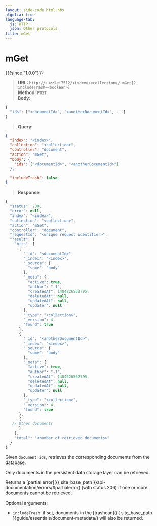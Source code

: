 ```yaml
---
layout: side-code.html.hbs
algolia: true
language-tab:
  js: HTTP
  json: Other protocols
title: mGet
---
```


# mGet

{{{since "1.0.0"}}}

<blockquote class="js">
<p>
<b>URL:</b> <code>http://kuzzle:7512/&lt;index&gt;/&lt;collection&gt;/_mGet[?includeTrash=&lt;boolean&gt;]</code>  
<br><b>Method:</b> <code>POST</code>  
<br><b>Body:</b>
</p>
</blockquote>


```js
{
  "ids": ["<documentId>", "<anotherDocumentId>", ...]
}
```


<blockquote class="json">
<p>
<b>Query:</b>
</p>
</blockquote>


```json
{
  "index": "<index>",
  "collection": "<collection>",
  "controller": "document",
  "action": "mGet",
  "body": {
    "ids": ["<documentId>", "<anotherDocumentId>"]
  },

  "includeTrash": false
}
```

>**Response**

```javascript
{
  "status": 200,
  "error": null,
  "index": "<index>",
  "collection": "<collection>",
  "action": "mGet",
  "controller": "document",
  "requestId": "<unique request identifier>",
  "result": {
    "hits": [
      {
        "_id": "<documentId>",
        "_index": "<index>",
        "_source": {
          "some": "body"
        },
        "_meta": {
          "active": true,
          "author": "-1",
          "createdAt": 1484226562795,
          "deletedAt": null,
          "updatedAt": null,
          "updater": null
        },
        "_type": "<collection>",
        "_version": 4,
        "found": true
      },
      {
        "_id": "<anotherDocumentId>",
        "_index": "<index>",
        "_source": {
          "some": "body"
        },
        "_meta": {
          "active": true,
          "author": "-1",
          "createdAt": 1484226562795,
          "deletedAt": null,
          "updatedAt": null,
          "updater": null
        },
        "_type": "<collection>",
        "_version": 4,
        "found": true
      },
      {
   // Other documents
      }
    ],
    "total": "<number of retrieved documents>"
  }
}
```

Given `document ids`, retrieves the corresponding documents from the database.

Only documents in the persistent data storage layer can be retrieved.

Returns a [partial error]({{ site_base_path }}api-documentation/errors/#partialerror) (with status 206) if one or more documents cannot be retrieved.

Optional arguments:

- `includeTrash`: if set, documents in the [trashcan]({{ site_base_path }}guide/essentials/document-metadata/) will also be returned.
